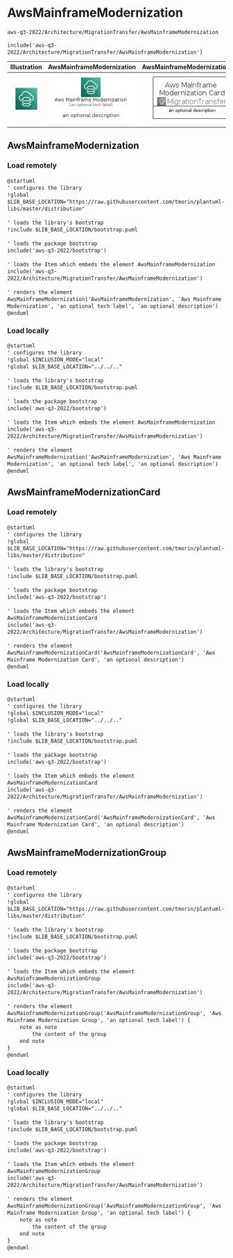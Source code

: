 # AwsMainframeModernization


```text
aws-q3-2022/Architecture/MigrationTransfer/AwsMainframeModernization
```

```text
include('aws-q3-2022/Architecture/MigrationTransfer/AwsMainframeModernization')
```



| Illustration | AwsMainframeModernization | AwsMainframeModernizationCard | AwsMainframeModernizationGroup |
| :---: | :---: | :---: | :---: |
| ![illustration for Illustration](../../../aws-q3-2022/Architecture/MigrationTransfer/AwsMainframeModernization.png) | ![illustration for AwsMainframeModernization](../../../aws-q3-2022/Architecture/MigrationTransfer/AwsMainframeModernization.Local.png) | ![illustration for AwsMainframeModernizationCard](../../../aws-q3-2022/Architecture/MigrationTransfer/AwsMainframeModernizationCard.Local.png) | ![illustration for AwsMainframeModernizationGroup](../../../aws-q3-2022/Architecture/MigrationTransfer/AwsMainframeModernizationGroup.Local.png) |




## AwsMainframeModernization

### Load remotely
```plantuml
@startuml
' configures the library
!global $LIB_BASE_LOCATION="https://raw.githubusercontent.com/tmorin/plantuml-libs/master/distribution"

' loads the library's bootstrap
!include $LIB_BASE_LOCATION/bootstrap.puml

' loads the package bootstrap
include('aws-q3-2022/bootstrap')

' loads the Item which embeds the element AwsMainframeModernization
include('aws-q3-2022/Architecture/MigrationTransfer/AwsMainframeModernization')

' renders the element
AwsMainframeModernization('AwsMainframeModernization', 'Aws Mainframe Modernization', 'an optional tech label', 'an optional description')
@enduml
```

### Load locally
```plantuml
@startuml
' configures the library
!global $INCLUSION_MODE="local"
!global $LIB_BASE_LOCATION="../../.."

' loads the library's bootstrap
!include $LIB_BASE_LOCATION/bootstrap.puml

' loads the package bootstrap
include('aws-q3-2022/bootstrap')

' loads the Item which embeds the element AwsMainframeModernization
include('aws-q3-2022/Architecture/MigrationTransfer/AwsMainframeModernization')

' renders the element
AwsMainframeModernization('AwsMainframeModernization', 'Aws Mainframe Modernization', 'an optional tech label', 'an optional description')
@enduml
```

## AwsMainframeModernizationCard

### Load remotely
```plantuml
@startuml
' configures the library
!global $LIB_BASE_LOCATION="https://raw.githubusercontent.com/tmorin/plantuml-libs/master/distribution"

' loads the library's bootstrap
!include $LIB_BASE_LOCATION/bootstrap.puml

' loads the package bootstrap
include('aws-q3-2022/bootstrap')

' loads the Item which embeds the element AwsMainframeModernizationCard
include('aws-q3-2022/Architecture/MigrationTransfer/AwsMainframeModernization')

' renders the element
AwsMainframeModernizationCard('AwsMainframeModernizationCard', 'Aws Mainframe Modernization Card', 'an optional description')
@enduml
```

### Load locally
```plantuml
@startuml
' configures the library
!global $INCLUSION_MODE="local"
!global $LIB_BASE_LOCATION="../../.."

' loads the library's bootstrap
!include $LIB_BASE_LOCATION/bootstrap.puml

' loads the package bootstrap
include('aws-q3-2022/bootstrap')

' loads the Item which embeds the element AwsMainframeModernizationCard
include('aws-q3-2022/Architecture/MigrationTransfer/AwsMainframeModernization')

' renders the element
AwsMainframeModernizationCard('AwsMainframeModernizationCard', 'Aws Mainframe Modernization Card', 'an optional description')
@enduml
```

## AwsMainframeModernizationGroup

### Load remotely
```plantuml
@startuml
' configures the library
!global $LIB_BASE_LOCATION="https://raw.githubusercontent.com/tmorin/plantuml-libs/master/distribution"

' loads the library's bootstrap
!include $LIB_BASE_LOCATION/bootstrap.puml

' loads the package bootstrap
include('aws-q3-2022/bootstrap')

' loads the Item which embeds the element AwsMainframeModernizationGroup
include('aws-q3-2022/Architecture/MigrationTransfer/AwsMainframeModernization')

' renders the element
AwsMainframeModernizationGroup('AwsMainframeModernizationGroup', 'Aws Mainframe Modernization Group', 'an optional tech label') {
    note as note
        the content of the group
    end note
}
@enduml
```

### Load locally
```plantuml
@startuml
' configures the library
!global $INCLUSION_MODE="local"
!global $LIB_BASE_LOCATION="../../.."

' loads the library's bootstrap
!include $LIB_BASE_LOCATION/bootstrap.puml

' loads the package bootstrap
include('aws-q3-2022/bootstrap')

' loads the Item which embeds the element AwsMainframeModernizationGroup
include('aws-q3-2022/Architecture/MigrationTransfer/AwsMainframeModernization')

' renders the element
AwsMainframeModernizationGroup('AwsMainframeModernizationGroup', 'Aws Mainframe Modernization Group', 'an optional tech label') {
    note as note
        the content of the group
    end note
}
@enduml
```

